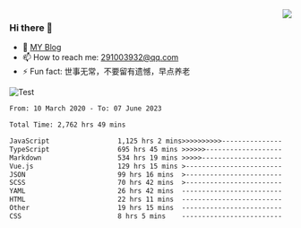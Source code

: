 <img align='right' src='https://github-readme-stats.vercel.app/api?username=niaogege&show_icons=true&theme=radical'/>

### Hi there 👋

- 🌱 [MY Blog](https://bythewayer.com/)
- 📫 How to reach me: 291003932@qq.com
- ⚡ Fun fact:  世事无常，不要留有遗憾，早点养老

![Test](https://github-readme-stats.vercel.app/api/top-langs/?username=niaogege&layout=compact)

<!--START_SECTION:waka-->

```txt
From: 10 March 2020 - To: 07 June 2023

Total Time: 2,762 hrs 49 mins

JavaScript                 1,125 hrs 2 mins>>>>>>>>>>---------------   40.72 %
TypeScript                 695 hrs 45 mins >>>>>>-------------------   25.18 %
Markdown                   534 hrs 19 mins >>>>>--------------------   19.34 %
Vue.js                     129 hrs 15 mins >------------------------   04.68 %
JSON                       99 hrs 16 mins  >------------------------   03.59 %
SCSS                       70 hrs 42 mins  >------------------------   02.56 %
YAML                       26 hrs 42 mins  -------------------------   00.97 %
HTML                       22 hrs 11 mins  -------------------------   00.80 %
Other                      19 hrs 15 mins  -------------------------   00.70 %
CSS                        8 hrs 5 mins    -------------------------   00.29 %
```

<!--END_SECTION:waka-->
